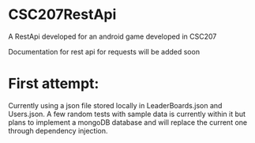 # CSC207RestApi
A RestApi developed for an android game developed in CSC207

Documentation for rest api for requests will be added soon

# First attempt:
Currently using a json file stored locally in LeaderBoards.json and Users.json. A few random tests with sample data is currently within it but plans to implement a mongoDB database and will replace the current one through dependency injection.
